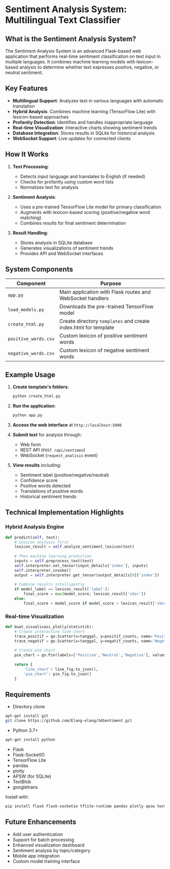 # Sentiment Analysis System: Multilingual Text Classifier

## What is the Sentiment Analysis System?

The Sentiment Analysis System is an advanced Flask-based web application that performs real-time sentiment classification on text input in multiple languages. It combines machine learning models with lexicon-based analysis to determine whether text expresses positive, negative, or neutral sentiment.

## Key Features

- **Multilingual Support**: Analyzes text in various languages with automatic translation
- **Hybrid Analysis**: Combines machine learning (TensorFlow Lite) with lexicon-based approaches
- **Profanity Detection**: Identifies and handles inappropriate language
- **Real-time Visualization**: Interactive charts showing sentiment trends
- **Database Integration**: Stores results in SQLite for historical analysis
- **WebSocket Support**: Live updates for connected clients

## How It Works

1. **Text Processing**:
   - Detects input language and translates to English (if needed)
   - Checks for profanity using custom word lists
   - Normalizes text for analysis

2. **Sentiment Analysis**:
   - Uses a pre-trained TensorFlow Lite model for primary classification
   - Augments with lexicon-based scoring (positive/negative word matching)
   - Combines results for final sentiment determination

3. **Result Handling**:
   - Stores analysis in SQLite database
   - Generates visualizations of sentiment trends
   - Provides API and WebSocket interfaces

## System Components

| Component | Purpose |
|-----------|---------|
| `app.py` | Main application with Flask routes and WebSocket handlers |
| `load_models.py` | Downloads the pre-trained TensorFlow model |
| `create_html.py` | Create directory `templates` and create index.html for template |
| `positive_words.csv` | Custom lexicon of positive sentiment words |
| `negative_words.csv` | Custom lexicon of negative sentiment words |

## Example Usage

1. **Create template's folders**:
   ```bash
   python create_html.py
   ```

2. **Run the application**:
   ```bash
   python app.py
   ```

3. **Access the web interface** at `http://localhost:5000`

4. **Submit text** for analysis through:
   - Web form
   - REST API (`POST /api/sentimen`)
   - WebSocket (`request_analisis` event)

5. **View results** including:
   - Sentiment label (positive/negative/neutral)
   - Confidence score
   - Positive words detected
   - Translations of positive words
   - Historical sentiment trends

## Technical Implementation Highlights

### Hybrid Analysis Engine
```python
def predict(self, text):
    # Lexicon analysis first
    lexicon_result = self.analyze_sentiment_lexicon(text)
    
    # Then machine learning prediction
    inputs = self.preprocess_text(text)
    self.interpreter.set_tensor(input_details['index'], inputs)
    self.interpreter.invoke()
    output = self.interpreter.get_tensor(output_details[0]['index'])
    
    # Combine results intelligently
    if model_label == lexicon_result['label']:
        final_score = max(model_score, lexicon_result['skor'])
    else:
        final_score = model_score if model_score > lexicon_result['skor'] else lexicon_result['skor']
```

### Real-time Visualization
```python
def buat_visualisasi_plotly(statistik):
    # Create interactive line chart
    trace_positif = go.Scatter(x=tanggal, y=positif_counts, name='Positive')
    trace_negatif = go.Scatter(x=tanggal, y=negatif_counts, name='Negative')
    
    # Create pie chart
    pie_chart = go.Pie(labels=['Positive','Neutral','Negative'], values=counts)
    
    return {
        'line_chart': line_fig.to_json(),
        'pie_chart': pie_fig.to_json()
    }
```
## Requirements
- Directory clone
```bash
apt-get install git
git clone https://github.com/Elang-elang/SASentiment.git
```
- Python 3.7+
```bash
apt-get install python
```
- Flask
- Flask-SocketIO
- TensorFlow Lite
- pandas
- plotly
- APSW (for SQLite)
- TextBlob
- googletrans

Install with:
```bash
pip install flask flask-socketio tflite-runtime pandas plotly apsw textblob googletrans
```

## Future Enhancements

- Add user authentication
- Support for batch processing
- Enhanced visualization dashboard
- Sentiment analysis by topic/category
- Mobile app integration
- Custom model training interface
